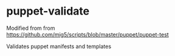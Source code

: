 puppet-validate
===============

Modified from from https://github.com/mig5/scripts/blob/master/puppet/puppet-test

Validates puppet manifests and templates
